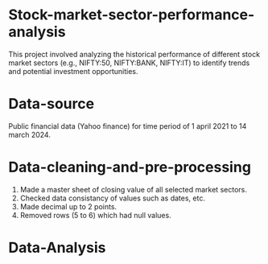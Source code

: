 # Stock-market-sector-performance-analysis
This project involved analyzing the historical performance of different stock market sectors (e.g., NIFTY:50, NIFTY:BANK, NIFTY:IT) to identify trends and potential investment opportunities.

# Data-source
Public financial data (Yahoo finance) for time period of 1 april 2021 to 14 march 2024.

# Data-cleaning-and-pre-processing
1) Made a master sheet of closing value of all selected market sectors.
2) Checked data consistancy of values such as dates, etc.
3) Made decimal up to 2 points.
4) Removed rows (5 to 6) which had null values.

# Data-Analysis
